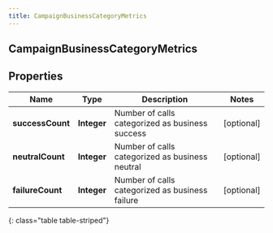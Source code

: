 ```yaml
---
title: CampaignBusinessCategoryMetrics
---
```

## CampaignBusinessCategoryMetrics


## Properties

| Name | Type | Description | Notes |
| ------------ | ------------- | ------------- | ------------- |
| **successCount** | <!----><!---->**Integer**<!----> | Number of calls categorized as business success |  [optional] |
| **neutralCount** | <!----><!---->**Integer**<!----> | Number of calls categorized as business neutral |  [optional] |
| **failureCount** | <!----><!---->**Integer**<!----> | Number of calls categorized as business failure |  [optional] |
{: class="table table-striped"}



